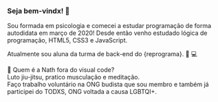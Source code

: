 ### Seja bem-vindx! 👋

Sou formada em psicologia e comecei a estudar programação de forma autodidata em março de 2020! Desde então venho estudado lógica de programação, HTML5, CSS3 e JavaScript. <br>

Atualmente sou aluna da turma de back-end do {reprograma}. :woman: :computer: <br>

:loudspeaker: Quem é a Nath fora do visual code? <br>
Luto jiu-jitsu, pratico musculação e meditação.<br>
Faço trabalho voluntário na ONG budista que sou membro e também já participei do TODXS, ONG voltada a causa LGBTQI+.
